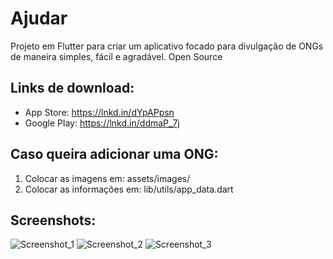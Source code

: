 # Ajudar

Projeto em Flutter para criar um aplicativo focado para divulgação de ONGs de maneira simples, fácil e agradável.
Open Source

## Links de download:
- App Store: https://lnkd.in/dYpAPpsn
- Google Play: https://lnkd.in/ddmaP_7j

## Caso queira adicionar uma ONG:
1. Colocar as imagens em: assets/images/
2. Colocar as informações em: lib/utils/app_data.dart

## Screenshots:
![Screenshot_1](https://user-images.githubusercontent.com/84475955/197916004-b7a92309-7406-45e7-9e5d-0ff92a641fd9.PNG)
![Screenshot_2](https://user-images.githubusercontent.com/84475955/197916017-9557f828-d465-45b3-933e-a6a498f9be4a.png)
![Screenshot_3](https://user-images.githubusercontent.com/84475955/197915888-97dbd1c0-978b-4ae1-adc2-1df53e607cdd.png)


